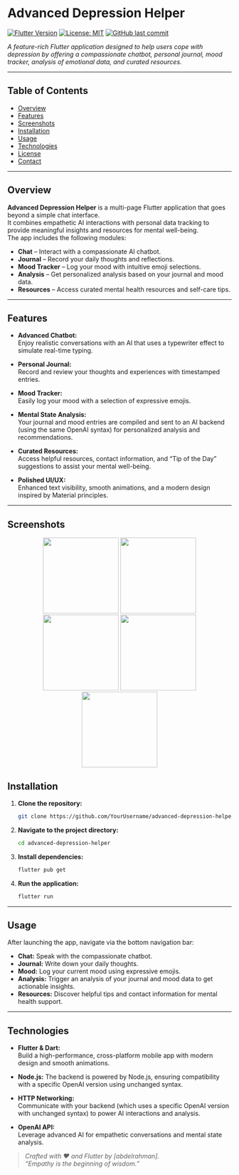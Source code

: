 # Advanced Depression Helper

[![Flutter Version](https://img.shields.io/badge/Flutter-3.7.0-blue?logo=flutter)](https://flutter.dev) 
[![License: MIT](https://img.shields.io/badge/License-MIT-yellow.svg)](LICENSE)
[![GitHub last commit](https://img.shields.io/github/last-commit/YourUsername/advanced-depression-helper)](https://github.com/YourUsername/advanced-depression-helper/commits/main)

_A feature-rich Flutter application designed to help users cope with depression by offering a compassionate chatbot, personal journal, mood tracker, analysis of emotional data, and curated resources._

---

## Table of Contents
- [Overview](#overview)
- [Features](#features)
- [Screenshots](#screenshots)
- [Installation](#installation)
- [Usage](#usage)
- [Technologies](#technologies)
- [License](#license)
- [Contact](#contact)

---

## Overview

**Advanced Depression Helper** is a multi-page Flutter application that goes beyond a simple chat interface.  
It combines empathetic AI interactions with personal data tracking to provide meaningful insights and resources for mental well-being.  
The app includes the following modules:
- **Chat** – Interact with a compassionate AI chatbot.
- **Journal** – Record your daily thoughts and reflections.
- **Mood Tracker** – Log your mood with intuitive emoji selections.
- **Analysis** – Get personalized analysis based on your journal and mood data.
- **Resources** – Access curated mental health resources and self-care tips.

---

## Features

- **Advanced Chatbot:**  
  Enjoy realistic conversations with an AI that uses a typewriter effect to simulate real-time typing.

- **Personal Journal:**  
  Record and review your thoughts and experiences with timestamped entries.

- **Mood Tracker:**  
  Easily log your mood with a selection of expressive emojis.

- **Mental State Analysis:**  
  Your journal and mood entries are compiled and sent to an AI backend (using the same OpenAI syntax) for personalized analysis and recommendations.

- **Curated Resources:**  
  Access helpful resources, contact information, and “Tip of the Day” suggestions to assist your mental well-being.

- **Polished UI/UX:**  
  Enhanced text visibility, smooth animations, and a modern design inspired by Material principles.

---

## Screenshots

<p align="center">
  <img src="https://github.com/user-attachments/assets/15119164-8e31-45ec-814e-520375df4aa0" width="170"/>
  <img src="https://github.com/user-attachments/assets/9c89be2f-5311-41a4-9c95-7396548cc10e" width="170"/>
  <img src="https://github.com/user-attachments/assets/81f52546-7582-485f-bf99-c2c97e211cba" width="170"/>
  <img src="https://github.com/user-attachments/assets/ff136547-3d94-4ab3-8494-72caeb4f16b7" width="170"/>
  <img src="https://github.com/user-attachments/assets/d65ff6e1-96c7-4664-99ed-b8f43da8afa4" width="170"/>
</p>


## Installation

1. **Clone the repository:**
   ```bash
   git clone https://github.com/YourUsername/advanced-depression-helper.git
   ```

2. **Navigate to the project directory:**
   ```bash
   cd advanced-depression-helper
   ```

3. **Install dependencies:**
   ```bash
   flutter pub get
   ```

4. **Run the application:**
   ```bash
   flutter run
   ```

---

## Usage

After launching the app, navigate via the bottom navigation bar:
- **Chat:** Speak with the compassionate chatbot.
- **Journal:** Write down your daily thoughts.
- **Mood:** Log your current mood using expressive emojis.
- **Analysis:** Trigger an analysis of your journal and mood data to get actionable insights.
- **Resources:** Discover helpful tips and contact information for mental health support.

---

## Technologies

- **Flutter & Dart:**  
  Build a high-performance, cross-platform mobile app with modern design and smooth animations.

- **Node.js:**
  The backend is powered by Node.js, ensuring compatibility with a specific OpenAI version using unchanged syntax.

- **HTTP Networking:**  
  Communicate with your backend (which uses a specific OpenAI version with unchanged syntax) to power AI interactions and analysis.

- **OpenAI API:**  
  Leverage advanced AI for empathetic conversations and mental state analysis.


> _Crafted with ❤️ and Flutter by [abdelrahman]._  
> _“Empathy is the beginning of wisdom.”_
